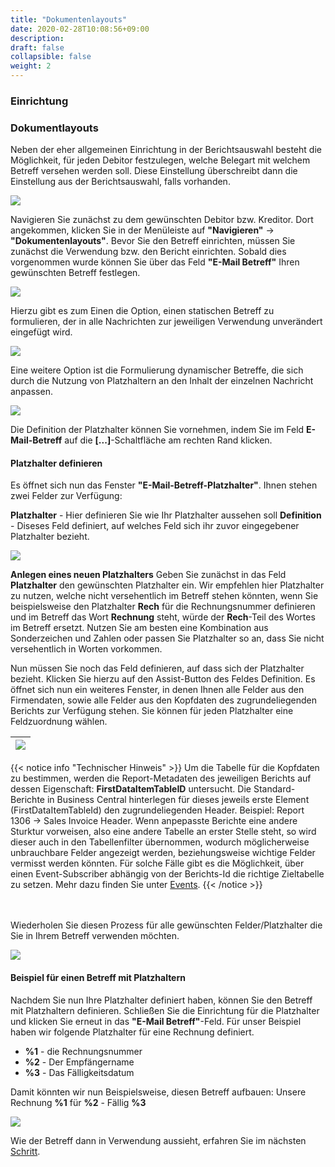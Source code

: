 ```yaml
---
title: "Dokumentenlayouts"
date: 2020-02-28T10:08:56+09:00
description: 
draft: false
collapsible: false
weight: 2
---
```

### Einrichtung

### Dokumentlayouts
Neben der eher allgemeinen Einrichtung in der Berichtsauswahl besteht die Möglichkeit, für jeden Debitor festzulegen, welche Belegart mit welchem Betreff versehen werden soll. Diese Einstellung überschreibt dann die Einstellung aus der Berichtsauswahl, falls vorhanden.

![](images/apps/subjectcustomerde.PNG)

Navigieren Sie zunächst zu dem gewünschten Debitor bzw. Kreditor. Dort angekommen, klicken Sie in der Menüleiste auf **"Navigieren"** -> **"Dokumentenlayouts"**. Bevor Sie den Betreff einrichten, müssen Sie zunächst die Verwendung bzw. den Bericht einrichten. Sobald dies vorgenommen wurde können Sie über das Feld **"E-Mail Betreff"** Ihren gewünschten Betreff festlegen.

![](images/apps/subjectdoclayoutde.PNG)

Hierzu gibt es zum Einen die Option, einen statischen Betreff zu formulieren, der in alle Nachrichten zur jeweiligen Verwendung unverändert eingefügt wird.

![](images/apps/Mail_Subject_Plus/de-de/Einrichtung_Doklayouts.png)

Eine weitere Option ist die Formulierung dynamischer Betreffe, die sich durch die Nutzung von Platzhaltern an den Inhalt der einzelnen Nachricht anpassen.

![](images/apps/Mail_Subject_Plus/de-de/Einrichtung_Doklayouts_m_Platzhalter.png)

Die Definition der Platzhalter können Sie vornehmen, indem Sie im Feld **E-Mail-Betreff** auf die **[...]**-Schaltfläche am rechten Rand klicken.

#### Platzhalter definieren
Es öffnet sich nun das Fenster **"E-Mail-Betreff-Platzhalter"**.
Ihnen stehen zwei Felder zur Verfügung:

**Platzhalter** - Hier definieren Sie wie Ihr Platzhalter aussehen soll
**Definition** - Diseses Feld definiert, auf welches Feld sich ihr zuvor eingegebener Platzhalter bezieht.

![](images/apps/subjectdocplacede.PNG)

**Anlegen eines neuen Platzhalters**
Geben Sie zunächst in das Feld **Platzhalter** den gewünschten Platzhalter ein. Wir empfehlen hier Platzhalter zu nutzen, welche nicht versehentlich im Betreff stehen könnten, wenn Sie beispielsweise den Platzhalter **Rech** für die Rechnungsnummer definieren und im Betreff das Wort **Rechnung** steht, würde der **Rech**-Teil des Wortes im Betreff ersetzt. Nutzen Sie am besten eine Kombination aus Sonderzeichen und Zahlen oder passen Sie Platzhalter so an, dass Sie nicht versehentlich in Worten vorkommen.

Nun müssen Sie noch das Feld definieren, auf dass sich der Platzhalter bezieht. Klicken Sie hierzu auf den Assist-Button des Feldes Definition. 
Es öffnet sich nun ein weiteres Fenster, in denen Ihnen alle Felder aus den Firmendaten, sowie alle Felder aus den Kopfdaten des zugrundeliegenden Berichts zur Verfügung stehen. Sie können für jeden Platzhalter eine Feldzuordnung wählen.



|![](images/apps/mail_subject_field_lookup.png)|
|-|


{{< notice info "Technischer Hinweis" >}}
Um die Tabelle für die Kopfdaten zu bestimmen, werden die Report-Metadaten des jeweiligen Berichts auf dessen Eigenschaft: **FirstDataItemTableID** untersucht. Die Standard-Berichte in Business Central hinterlegen für dieses jeweils erste Element (FirstDataItemTableId) den zugrundeliegenden Header. Beispiel: Report 1306 -> Sales Invoice Header. 
Wenn anpepasste Berichte eine andere Sturktur vorweisen, also eine andere Tabelle an erster Stelle steht, so
wird dieser auch in den Tabellenfilter übernommen, wodurch möglicherweise unbrauchbare Felder angezeigt werden, beziehungsweise wichtige Felder vermisst werden könnten.
Für solche Fälle gibt es die Möglichkeit, über einen Event-Subscriber abhängig von der Berichts-Id die richtige Zieltabelle zu setzen.
Mehr dazu finden Sie unter [Events](/de-de/apps/mail-subject-plus/working-with-mail-subject-plus/events).
{{< /notice >}}

<br>

<br>
Wiederholen Sie diesen Prozess für alle gewünschten Felder/Platzhalter die Sie in Ihrem Betreff verwenden möchten.

![](images/apps/subjectdocplacefillde.PNG)

#### Beispiel für einen Betreff mit Platzhaltern
Nachdem Sie nun Ihre Platzhalter definiert haben, können Sie den Betreff mit Platzhaltern definieren. Schließen Sie die Einrichtung für die Platzhalter und klicken Sie erneut in das **"E-Mail Betreff"**-Feld. Für unser Beispiel haben wir folgende Platzhalter für eine Rechnung definiert.

- **%1** - die Rechnungsnummer
- **%2** - Der Empfängername
- **%3** - Das Fälligkeitsdatum

Damit könnten wir nun Beispielsweise, diesen Betreff aufbauen: Unsere Rechnung **%1** für **%2** - Fällig **%3**

![](images/apps/subjectdoclayoutdonede.PNG)

Wie der Betreff dann in Verwendung aussieht, erfahren Sie im nächsten [Schritt](de-de/apps/mail-subject-plus/working-with-mail-subject-plus/maildialogue/).